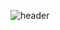 <!---
silence102/silence102 is a ✨ special ✨ repository because its `README.md` (this file) appears on your GitHub profile.
You can click the Preview link to take a look at your changes.
--->

![header](https://capsule-render.vercel.app/api?type=waving&color=99CCFF&animation=fadeIn&height=200&section=header&text=Hi%20there!%20I'm%20Minseok.&fontSize=60&fontColor=000033&fontAlignY=45&desc=Actions%20speak%20louder%20than%20words.&descAlignY=65)
    
